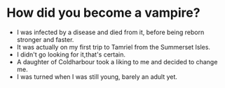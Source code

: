 # How did you become a vampire?
- I was infected by a disease and died from it, before being reborn stronger and faster.
- It was actually on my first trip to Tamriel from the Summerset Isles.
- I didn't go looking for it,that's certain.
- A daughter of Coldharbour took a liking to me and decided to change me.
- I was turned when I was still young, barely an adult yet.
